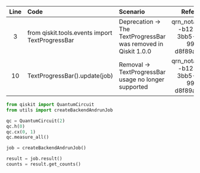 | Line | Code | Scenario | Reference | Artifact | Refactoring |   
| :--: | :--- | :------- | :-------: | :------- | :---------- | 
| 3 | from qiskit.tools.events import TextProgressBar | Deprecation -> The TextProgressBar was removed in Qiskit 1.0.0 | qrn_notax_ddbb--b123f8e3-3bb5-4d84-99d9-d8f89a1cec06 | qiskit.tools.events.TextProgressBar |  |
| 10 | TextProgressBar().update(job) | Removal -> TextProgressBar usage no longer supported | qrn_notax_ddbb--b123f8e3-3bb5-4d84-99d9-d8f89a1cec06 | qiskit.tools.events.TextProgressBar |  |

```python
from qiskit import QuantumCircuit
from utils import createBackendAndrunJob

qc = QuantumCircuit(2)
qc.h(0)
qc.cx(0, 1)
qc.measure_all()

job = createBackendAndrunJob()

result = job.result()
counts = result.get_counts()
```